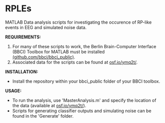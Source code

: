 # RPLEs
MATLAB Data analysis scripts for investigating the occurence of RP-like events in EEG and simulated noise data.

**REQUIREMENTS:**
1. For many of these scripts to work, the Berlin Brain-Computer Interface (BBCI) Toolbox for MATLAB must be installed [(github.com/bbci/bbci_public)](https://github.com/bbci/bbci_public).
2. Associated data for the scripts can be found at [osf.io/ymq2t/](https://osf.io/ymq2t/).

**INSTALLATION:**
- Install the repository within your bbci_public folder of your BBCI toolbox.

**USAGE:**
- To run the analysis, use 'MasterAnalysis.m' and specify the location of the data (available at [osf.io/ymq2t/](https://osf.io/ymq2t/)).
- Scripts for generating classifier outputs and simulating noise can be found in the 'Generate' folder.
